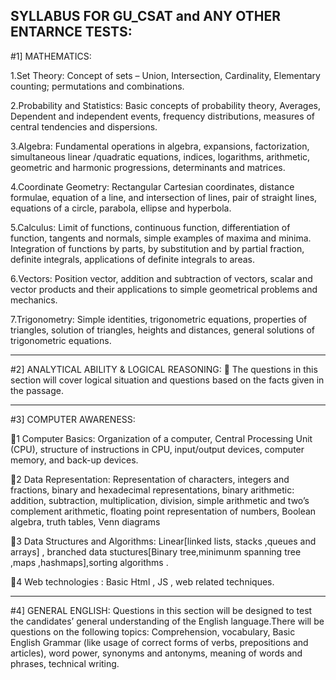 SYLLABUS FOR GU_CSAT and ANY OTHER ENTARNCE TESTS:
--------------------------------------------------------------------------------------------------------------
#1] MATHEMATICS:

1.Set Theory: Concept of sets – Union, Intersection, Cardinality, Elementary counting;
permutations and combinations.

2.Probability and Statistics: Basic concepts of probability theory, Averages, Dependent and
independent events, frequency distributions, measures of central tendencies and
dispersions.

3.Algebra: Fundamental operations in algebra, expansions, factorization, simultaneous linear
/quadratic equations, indices, logarithms, arithmetic, geometric and harmonic
progressions, determinants and matrices.

4.Coordinate Geometry: Rectangular Cartesian coordinates, distance formulae, equation
of a line, and intersection of lines, pair of straight lines, equations of a circle, parabola,
ellipse and hyperbola.

5.Calculus: Limit of functions, continuous function, differentiation of function, tangents and
normals, simple examples of maxima and minima. Integration of functions by parts, by
substitution and by partial fraction, definite integrals, applications of definite integrals to
areas.

6.Vectors: Position vector, addition and subtraction of vectors, scalar and vector products
and their applications to simple geometrical problems and mechanics.

7.Trigonometry: Simple identities, trigonometric equations, properties of triangles, solution of
triangles, heights and distances, general solutions of trigonometric equations.

---------------------------------------------------------------------------------------------------------------------------------
#2] ANALYTICAL ABILITY & LOGICAL REASONING: 
 The questions in this section will cover logical situation and questions based on the facts
given in the passage.

---------------------------------------------------------------------------------------------------------------------------------

#3] COMPUTER AWARENESS:

1 Computer Basics: Organization of a computer, Central Processing Unit (CPU), structure of
instructions in CPU, input/output devices, computer memory, and back-up devices.

2 Data Representation: Representation of characters, integers and fractions, binary and
hexadecimal representations, binary arithmetic: addition, subtraction, multiplication,
division, simple arithmetic and two’s complement arithmetic, floating point representation
of numbers, Boolean algebra, truth tables, Venn diagrams

3 Data Structures and Algorithms: Linear[linked lists, stacks ,queues and arrays] , branched data stuctures[Binary tree,minimunm spanning tree ,maps ,hashmaps],sorting algorithms .

4 Web technologies : Basic Html , JS , web related techniques.

---------------------------------------------------------------------------------------------------------------------------------
#4] GENERAL ENGLISH:
Questions in this section will be designed to test the candidates’ general understanding of
the English language.There will be questions on the following topics:
Comprehension, vocabulary, Basic English Grammar (like usage of correct forms of verbs,
prepositions and articles), word power, synonyms and antonyms, meaning of words and
phrases, technical writing.
